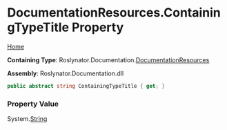 <a name="_top"></a>

# DocumentationResources\.ContainingTypeTitle Property

[Home](../../../../README.md#_top)

**Containing Type**: Roslynator\.Documentation\.[DocumentationResources](../README.md#_top)

**Assembly**: Roslynator\.Documentation\.dll

```csharp
public abstract string ContainingTypeTitle { get; }
```

### Property Value

System\.[String](https://docs.microsoft.com/en-us/dotnet/api/system.string)

